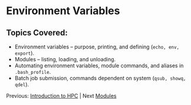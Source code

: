 # Environment Variables

## Topics Covered:

 * Environment variables – purpose, printing, and defining (`echo, env, export`).
 * Modules – listing, loading, and unloading.
 * Automating environment variables, module commands, and aliases in `.bash_profile`.
 * Batch job submission, commands dependent on system (`qsub, showq, qdel`).


Previous: [Introduction to HPC](intro_to_hpc_01.md) | Next [Modules](intro_to_hpc_03.md)


